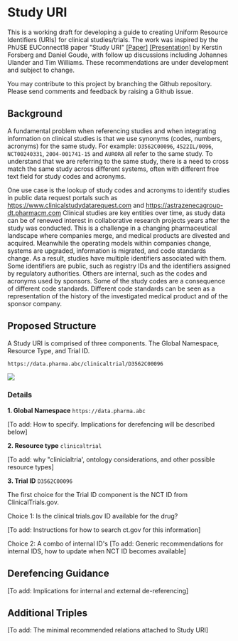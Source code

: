 # Study URI
This is a working draft for developing a guide to creating Uniform Resource
Identifiers (URIs) for clinical studies/trials. The work was inspired by the
PhUSE EUConnect18 paper "Study URI" [[Paper]](http://www.phusewiki.org/docs/Frankfut%20Connect%202018/TT/Papers/TT10-tt09-study-uri-19746.pdf) [[Presentation]](http://www.phusewiki.org/docs/Frankfut%20Connect%202018/TT/Presentations/TT10-tt09-study-uri-pub-19747.pdf) by Kerstin Forsberg
and Daniel Goude, with follow up discussions including Johannes Ulander and
Tim Williams. These recommendations are under development and subject to change.

You may contribute to this project by  branching the Github repository. Please
send comments and feedback by raising a Github issue.

## Background
A fundamental problem when referencing studies and when integrating information
on clinical studies is that we use synonyms (codes, numbers, acronyms) for the
same study. For example: `D3562C00096`, `4522IL/0096`, `NCT00240331`, `2004-001741-15`
and `AURORA` all refer to the same study. To understand that we are referring to
the same study, there is a need to cross match the same study across different
systems, often with different free text field for study codes and acronyms.

One use case is the lookup of study codes and acronyms to identify studies in
public data request portals such as https://www.clinicalstudydatarequest.com
and https://astrazenecagroup-dt.pharmacm.com  Clinical studies are key entities
over time, as study data can be of renewed interest in collaborative research
projects years after the study was conducted. This is a challenge in a changing
pharmaceutical landscape where companies merge, and medical products are
divested and acquired. Meanwhile the operating models within companies change,
systems are upgraded, information is migrated, and code standards change. As a
result, studies have multiple identifiers associated with them. Some
identifiers are public, such as registry IDs and the identifiers assigned by
regulatory authorities. Others are internal, such as the codes and acronyms
used by sponsors. Some of the study codes are a consequence of different code
standards. Different code standards can be seen as a representation of the
history of the investigated medical product and of the sponsor company.

## Proposed Structure
A Study URI is comprised of three components. The Global Namespace, Resource Type, and Trial ID.

`https://data.pharma.abc/clinicaltrial/D3562C00096`

![](https://github.com/phuse-org/LinkedDataEducation/blob/master/doc/images/StudyURIComponents.png)

### Details

**1. Global Namespace**  `https://data.pharma.abc`

[To add: How to specify. Implications for derefencing will be described below]

**2. Resource type**  `clinicaltrial`

[To add: why "clinicialtria', ontology considerations, and other possible resource types]

**3. Trial ID**   `D3562C00096`

The first choice for the Trial ID component is the NCT ID from ClinicalTrials.gov.

Choice 1: Is the clinical trials.gov ID available for the drug?

 [To add: Instructions for how to search ct.gov for this information]

Choice 2: A combo of internal ID's 
[To add: Generic recommendations for internal IDS, how to update when NCT ID becomes available]


## Derefencing Guidance
[To add: Implications for internal and external de-referencing]


## Additional Triples
[To add: The minimal recommended relations attached to Study URI]
